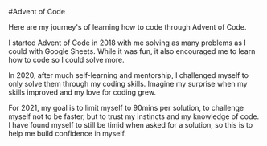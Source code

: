 #Advent of Code

Here are my journey's of learning how to code through Advent of Code.

I started Advent of Code in 2018 with me solving as many problems as I could with Google Sheets.
While it was fun, it also encouraged me to learn how to code so I could solve more.

In 2020, after much self-learning and mentorship, I challenged myself to only solve them through my coding skills.
Imagine my surprise when my skills improved and my love for coding grew.

For 2021, my goal is to limit myself to 90mins per solution, to challenge myself not to be faster,
but to trust my instincts and my knowledge of code. I have found myself to still be timid when asked for
a solution, so this is to help me build confidence in myself.